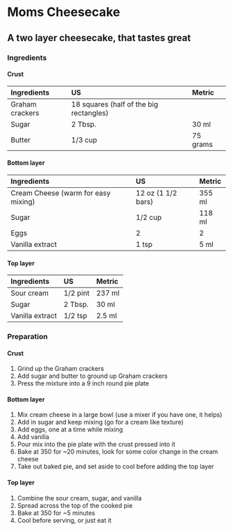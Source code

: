# Moms Cheesecake
## A two layer cheesecake, that tastes great

### Ingredients

#### Crust
|Ingredients | US    |Metric |
|:-----------|:------|:------|
| Graham crackers | 18 squares (half of the big rectangles) | |
| Sugar | 2 Tbsp. | 30 ml |
| Butter | 1/3 cup | 75 grams |

#### Bottom layer
|Ingredients | US    |Metric |
|:-----------|:------|:------|
| Cream Cheese (warm for easy mixing) | 12 oz (1 1/2 bars) | 355 ml |
| Sugar | 1/2 cup | 118 ml |
| Eggs | 2 | 2 |
| Vanilla extract | 1 tsp | 5 ml |

#### Top layer
|Ingredients | US    |Metric |
|:-----------|:------|:------|
| Sour cream | 1/2 pint | 237 ml |
| Sugar | 2 Tbsp. | 30 ml |
| Vanilla extract | 1/2 tsp | 2.5 ml |

### Preparation

#### Crust
1. Grind up the Graham crackers
2. Add sugar and butter to ground up Graham crackers
3. Press the mixture into a 9 inch round pie plate

#### Bottom layer
1. Mix cream cheese in a large bowl (use a mixer if you have one, it helps)
2. Add in sugar and keep mixing (go for a cream like texture)
3. Add eggs, one at a time while mixing
4. Add vanilla
5. Pour mix into the pie plate with the crust pressed into it
6. Bake at 350 for ~20 minutes, look for some color change in the cream cheese
7. Take out baked pie, and set aside to cool before adding the top layer

#### Top layer
1. Combine the sour cream, sugar, and vanilla
2. Spread across the top of the cooked pie
3. Bake at 350 for ~5 minutes
4. Cool before serving, or just eat it
